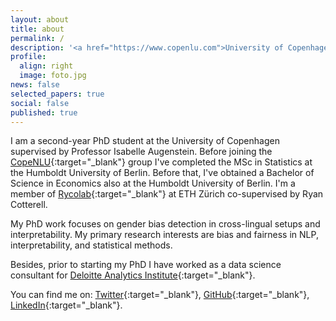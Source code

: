 ```yaml
---
layout: about
title: about
permalink: /
description: '<a href="https://www.copenlu.com">University of Copenhagen</a>'
profile:
  align: right
  image: foto.jpg
news: false
selected_papers: true
social: false
published: true
---
```


I am a second-year PhD student at the University of Copenhagen supervised by Professor Isabelle Augenstein. Before joining the [CopeNLU](https://www.copenlu.com/){:target="\_blank"} group I've completed the MSc in Statistics at the Humboldt University of Berlin. Before that, I've obtained a Bachelor of Science in Economics also at the Humboldt University of Berlin. I'm a member of [Rycolab](https://rycolab.io/){:target="\_blank"} at ETH Zürich co-supervised by Ryan Cotterell.

My PhD work focuses on gender bias detection in cross-lingual setups and interpretability. My primary research interests are bias and fairness in NLP, interpretability, and statistical methods.

Besides, prior to starting my PhD I have worked as a data science consultant for [Deloitte Analytics Institute](https://www2.deloitte.com/de/de.html){:target="\_blank"}.

You can find me on: [Twitter](https://twitter.com/karstanczak){:target="\_blank"}, [GitHub](https://github.com/kstanczak){:target="\_blank"}, [LinkedIn](https://www.linkedin.com/in/kstanczak/){:target="\_blank"}.
